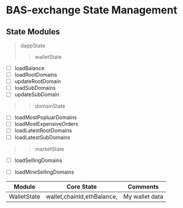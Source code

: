 # BAS-exchange State Management

## State Modules

> dappState
>> walletState  

- [ ] loadBalance
- [ ] loadRootDomains
- [ ] updateRootDomain
- [ ] loadSubDomains 
- [ ] updateSubDomain

>> domainState
- [ ] loadMostPopluarDomains
- [ ] loadMostExpensiveOrders
- [ ] loadLatestRootDomains
- [ ] loadLatestSubDomains

>> marketState
- [ ] loadSellingDomains
- [ ] loadMineSellingDomains


>> 


|  **Module** |  **Core State** |  **Comments**  |
|  ----  |  ----  |  ---- |
|  WalletState  | wallet,chainId,ethBalance,|  My wallet data |